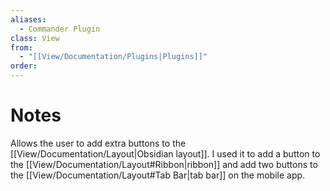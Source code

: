 ```yaml
---
aliases:
  - Commander Plugin
class: View
from:
  - "[[View/Documentation/Plugins|Plugins]]"
order:
---
```

# Notes

Allows the user to add extra buttons to the [[View/Documentation/Layout|Obsidian layout]]. I used it to add a button to the [[View/Documentation/Layout#Ribbon|ribbon]] and add two buttons to the [[View/Documentation/Layout#Tab Bar|tab bar]] on the mobile app.
